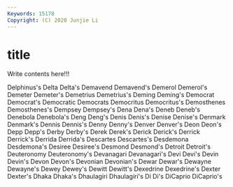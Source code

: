 ```yaml
---
Keywords: 15178
Copyright: (C) 2020 Junjie Li
---
```


# title

Write contents here!!!
 
Delphinus's 
Delta 
Delta's 
Demavend 
Demavend's 
Demerol 
Demerol's 
Demeter
Demeter's 
Demetrius 
Demetrius's 
Deming 
Deming's 
Democrat 
Democrat's 
Democratic 
Democrats 
Democritus
Democritus's 
Demosthenes 
Demosthenes's 
Dempsey 
Dempsey's 
Dena 
Dena's 
Deneb 
Deneb's 
Denebola
Denebola's 
Deng 
Deng's 
Denis 
Denis's 
Denise 
Denise's 
Denmark 
Denmark's 
Dennis
Dennis's 
Denny 
Denny's 
Denver 
Denver's 
Deon 
Deon's 
Depp 
Depp's 
Derby
Derby's 
Derek 
Derek's 
Derick 
Derick's 
Derrick 
Derrick's 
Derrida 
Derrida's 
Descartes
Descartes's 
Desdemona 
Desdemona's 
Desiree 
Desiree's 
Desmond 
Desmond's 
Detroit 
Detroit's 
Deuteronomy
Deuteronomy's 
Devanagari 
Devanagari's 
Devi 
Devi's 
Devin 
Devin's 
Devon 
Devon's 
Devonian
Devonian's 
Dewar 
Dewar's 
Dewayne 
Dewayne's 
Dewey 
Dewey's 
Dewitt 
Dewitt's 
Dexedrine
Dexedrine's 
Dexter 
Dexter's 
Dhaka 
Dhaka's 
Dhaulagiri 
Dhaulagiri's 
Di 
Di's 
DiCaprio
DiCaprio's 
